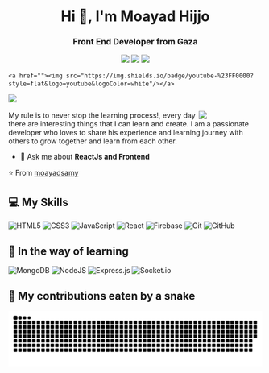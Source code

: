 <h1 align="center">Hi 👋, I'm Moayad Hijjo</h1>
<h3 align="center">Front End Developer from Gaza</h3>

<p align="center">
    <a href="https://twitter.com/moayad_hijjo"><img src="https://img.shields.io/badge/twitter-%231FA1F1?style=flat&logo=twitter&logoColor=white"/></a>
    <a href="https://www.linkedin.com/in/moayad-hijjo-2bb462221/"><img src="https://img.shields.io/badge/linkedin-%230177B5?style=flat&logo=linkedin&logoColor=white"/></a>
        <a href="https://www.facebook.com/moayod.hijjo"><img src="https://img.shields.io/badge/facebook-%231FA1F1?style=flat&logo=facebook&logoColor=white"/></a>

    <a href=""><img src="https://img.shields.io/badge/youtube-%23FF0000?style=flat&logo=youtube&logoColor=white"/></a>
   <a href=""><img src="https://img.shields.io/badge/instagram-%23E4415F?style=flat&logo=instagram&logoColor=white"/></a></p>
  
  <img src="https://github.com/mohamedabusrea/mohamedabusrea/blob/master/profile-img.png" align="right" width="25%"/>

My rule is to never stop the learning process!, every day there are interesting things that I can learn and create. I am a passionate developer who loves to share his experience and learning journey with others to grow together and learn from each other.

- 💬 Ask me about **ReactJs and Frontend**


⭐ From [moayadsamy](https://github.com/moayadsamy)

## 💻 My Skills

![HTML5](https://img.shields.io/badge/html5-%23E34F26.svg?style=for-the-badge&logo=html5&logoColor=white)
![CSS3](https://img.shields.io/badge/css3-%231572B6.svg?style=for-the-badge&logo=css3&logoColor=white)
![JavaScript](https://img.shields.io/badge/javascript-%23323330.svg?style=for-the-badge&logo=javascript&logoColor=%23F7DF1E)
![React](https://img.shields.io/badge/react-%2320232a.svg?style=for-the-badge&logo=react&logoColor=%2361DAFB)
![Firebase](https://img.shields.io/badge/firebase-%23039BE5.svg?style=for-the-badge&logo=firebase)
![Git](https://img.shields.io/badge/git-%23F05033.svg?style=for-the-badge&logo=git&logoColor=white)
![GitHub](https://img.shields.io/badge/github-%23121011.svg?style=for-the-badge&logo=github&logoColor=white)
<br/>

## 💜 In the way of learning

![MongoDB](https://img.shields.io/badge/MongoDB-%234ea94b.svg?style=for-the-badge&logo=mongodb&logoColor=white)
![NodeJS](https://img.shields.io/badge/node.js-6DA55F?style=for-the-badge&logo=node.js&logoColor=white)
![Express.js](https://img.shields.io/badge/express.js-%23404d59.svg?style=for-the-badge&logo=express&logoColor=%2361DAFB)
![Socket.io](https://img.shields.io/badge/Socket.io-black?style=for-the-badge&logo=socket.io&badgeColor=010101)
<br/>


## 🐍 My contributions eaten by a snake
![snake gif](https://github.com/devmuhnnad/devmuhnnad/blob/output/github-contribution-grid-snake.svg)

